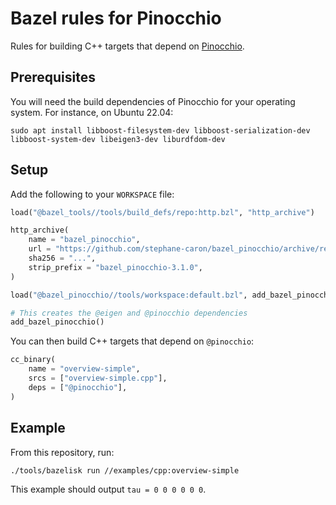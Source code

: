 # Bazel rules for Pinocchio

Rules for building C++ targets that depend on [Pinocchio](https://github.com/stack-of-tasks/pinocchio).

## Prerequisites

You will need the build dependencies of Pinocchio for your operating system. For instance, on Ubuntu 22.04:

```console
sudo apt install libboost-filesystem-dev libboost-serialization-dev libboost-system-dev libeigen3-dev liburdfdom-dev
```

## Setup

Add the following to your ``WORKSPACE`` file:

```python
load("@bazel_tools//tools/build_defs/repo:http.bzl", "http_archive")

http_archive(
    name = "bazel_pinocchio",
    url = "https://github.com/stephane-caron/bazel_pinocchio/archive/refs/tags/v3.1.0.tar.gz",
    sha256 = "...",
    strip_prefix = "bazel_pinocchio-3.1.0",
)

load("@bazel_pinocchio//tools/workspace:default.bzl", add_bazel_pinocchio = "add_default_repositories")

# This creates the @eigen and @pinocchio dependencies
add_bazel_pinocchio()
```

You can then build C++ targets that depend on ``@pinocchio``:

```python
cc_binary(
    name = "overview-simple",
    srcs = ["overview-simple.cpp"],
    deps = ["@pinocchio"],
)
```

## Example

From this repository, run:

```console
./tools/bazelisk run //examples/cpp:overview-simple
```

This example should output ``tau = 0 0 0 0 0 0``.
